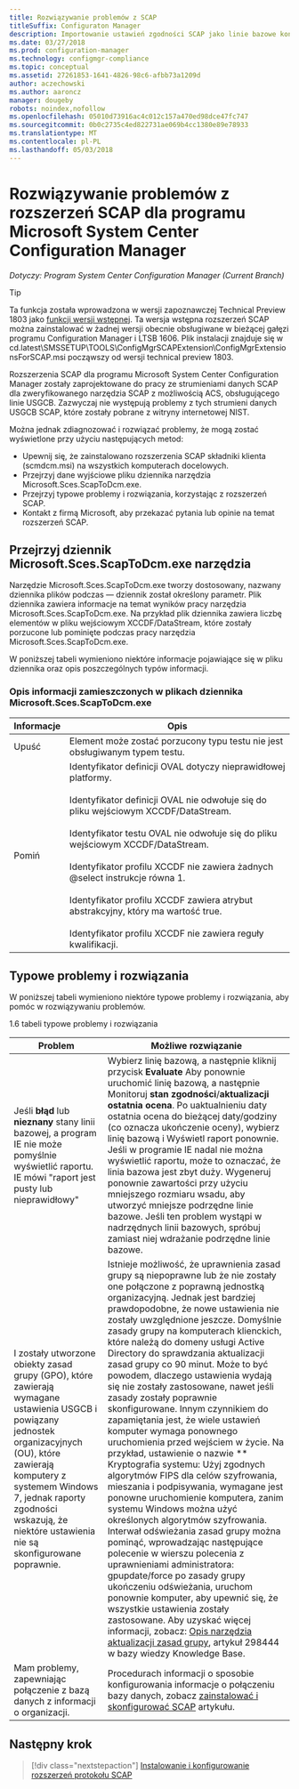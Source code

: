 ```yaml
---
title: Rozwiązywanie problemów z SCAP
titleSuffix: Configuraton Manager
description: Importowanie ustawień zgodności SCAP jako linie bazowe konfiguracji i eksportowanie wyników
ms.date: 03/27/2018
ms.prod: configuration-manager
ms.technology: configmgr-compliance
ms.topic: conceptual
ms.assetid: 27261853-1641-4826-98c6-afbb73a1209d
author: aczechowski
ms.author: aaroncz
manager: dougeby
robots: noindex,nofollow
ms.openlocfilehash: 05010d73916ac4c012c157a470ed98dce47fc747
ms.sourcegitcommit: 0b0c2735c4ed822731ae069b4cc1380e89e78933
ms.translationtype: MT
ms.contentlocale: pl-PL
ms.lasthandoff: 05/03/2018
---
```

# <a name="troubleshoot-the-scap-extensions-for-microsoft-system-center-configuration-manager"></a>Rozwiązywanie problemów z rozszerzeń SCAP dla programu Microsoft System Center Configuration Manager

*Dotyczy: Program System Center Configuration Manager (Current Branch)*

> [!Tip]  
> Ta funkcja została wprowadzona w wersji zapoznawczej Technical Preview 1803 jako [funkcji wersji wstępnej](/sccm/core/servers/manage/pre-release-features). Ta wersja wstępna rozszerzeń SCAP można zainstalować w żadnej wersji obecnie obsługiwane w bieżącej gałęzi programu Configuration Manager i LTSB 1606. Plik instalacji znajduje się w cd.latest\SMSSETUP\TOOLS\ConfigMgrSCAPExtension\ConfigMgrExtensionsForSCAP.msi począwszy od wersji technical preview 1803. 

Rozszerzenia SCAP dla programu Microsoft System Center Configuration Manager zostały zaprojektowane do pracy ze strumieniami danych SCAP dla zweryfikowanego narzędzia SCAP z możliwością ACS, obsługującego linie USGCB. Zazwyczaj nie występują problemy z tych strumieni danych USGCB SCAP, które zostały pobrane z witryny internetowej NIST.

Można jednak zdiagnozować i rozwiązać problemy, że mogą zostać wyświetlone przy użyciu następujących metod:

- Upewnij się, że zainstalowano rozszerzenia SCAP składniki klienta (scmdcm.msi) na wszystkich komputerach docelowych.
- Przejrzyj dane wyjściowe pliku dziennika narzędzia Microsoft.Sces.ScapToDcm.exe.
- Przejrzyj typowe problemy i rozwiązania, korzystając z rozszerzeń SCAP.
- Kontakt z firmą Microsoft, aby przekazać pytania lub opinie na temat rozszerzeń SCAP.



## <a name="review-microsoftscesscaptodcmexe-tool-log"></a>Przejrzyj dziennik Microsoft.Sces.ScapToDcm.exe narzędzia

Narzędzie Microsoft.Sces.ScapToDcm.exe tworzy dostosowany, nazwany dziennika plików podczas — dziennik został określony parametr. Plik dziennika zawiera informacje na temat wyników pracy narzędzia Microsoft.Sces.ScapToDcm.exe. Na przykład plik dziennika zawiera liczbę elementów w pliku wejściowym XCCDF/DataStream, które zostały porzucone lub pominięte podczas pracy narzędzia Microsoft.Sces.ScapToDcm.exe.

W poniższej tabeli wymieniono niektóre informacje pojawiające się w pliku dziennika oraz opis poszczególnych typów informacji.

### <a name="description-of-information-found-in-microsoftscesscaptodcmexe-log-files"></a>Opis informacji zamieszczonych w plikach dziennika Microsoft.Sces.ScapToDcm.exe

| Informacje | Opis |
| --- | --- |
| Upuść | Element może zostać porzucony typu testu nie jest obsługiwanym typem testu. |
| Pomiń |Identyfikator definicji OVAL dotyczy nieprawidłowej platformy. </br> </br> Identyfikator definicji OVAL nie odwołuje się do pliku wejściowym XCCDF/DataStream.</br> </br> Identyfikator testu OVAL nie odwołuje się do pliku wejściowym XCCDF/DataStream. </br> </br> Identyfikator profilu XCCDF nie zawiera żadnych @select instrukcje równa 1. </br> </br> Identyfikator profilu XCCDF zawiera atrybut abstrakcyjny, który ma wartość true. </br> </br> Identyfikator profilu XCCDF nie zawiera reguły kwalifikacji.|

## <a name="common-problems-and-solutions"></a>Typowe problemy i rozwiązania

W poniższej tabeli wymieniono niektóre typowe problemy i rozwiązania, aby pomóc w rozwiązywaniu problemów.

1.6 tabeli typowe problemy i rozwiązania

| Problem | Możliwe rozwiązanie |
| --- | --- |
| Jeśli **błąd** lub **nieznany** stany linii bazowej, a program IE nie może pomyślnie wyświetlić raportu. IE mówi &quot;raport jest pusty lub nieprawidłowy&quot; | Wybierz linię bazową, a następnie kliknij przycisk **Evaluate** Aby ponownie uruchomić linię bazową, a następnie Monitoruj **stan zgodności**/**aktualizacji ostatnia ocena**. Po uaktualnieniu daty ostatnia ocena do bieżącej daty/godziny (co oznacza ukończenie oceny), wybierz linię bazową i Wyświetl raport ponownie. Jeśli w programie IE nadal nie można wyświetlić raportu, może to oznaczać, że linia bazowa jest zbyt duży. Wygeneruj ponownie zawartości przy użyciu mniejszego rozmiaru wsadu, aby utworzyć mniejsze podrzędne linie bazowe. Jeśli ten problem wystąpi w nadrzędnych linii bazowych, spróbuj zamiast niej wdrażanie podrzędne linie bazowe. |
| I zostały utworzone obiekty zasad grupy (GPO), które zawierają wymagane ustawienia USGCB i powiązany jednostek organizacyjnych (OU), które zawierają komputery z systemem Windows 7, jednak raporty zgodności wskazują, że niektóre ustawienia nie są skonfigurowane poprawnie. | Istnieje możliwość, że uprawnienia zasad grupy są niepoprawne lub że nie zostały one połączone z poprawną jednostką organizacyjną. Jednak jest bardziej prawdopodobne, że nowe ustawienia nie zostały uwzględnione jeszcze. Domyślnie zasady grupy na komputerach klienckich, które należą do domeny usługi Active Directory do sprawdzania aktualizacji zasad grupy co 90 minut. Może to być powodem, dlaczego ustawienia wydają się nie zostały zastosowane, nawet jeśli zasady zostały poprawnie skonfigurowane. Innym czynnikiem do zapamiętania jest, że wiele ustawień komputer wymaga ponownego uruchomienia przed wejściem w życie. Na przykład, ustawienie o nazwie ** Kryptografia systemu: Użyj zgodnych algorytmów FIPS dla celów szyfrowania, mieszania i podpisywania, wymagane jest ponowne uruchomienie komputera, zanim systemu Windows można użyć określonych algorytmów szyfrowania. Interwał odświeżania zasad grupy można pominąć, wprowadzając następujące polecenie w wierszu polecenia z uprawnieniami administratora: gpupdate/force po zasady grupy ukończeniu odświeżania, uruchom ponownie komputer, aby upewnić się, że wszystkie ustawienia zostały zastosowane. Aby uzyskać więcej informacji, zobacz: [Opis narzędzia aktualizacji zasad grupy](http://support.microsoft.com/kb/298444), artykuł 298444 w bazy wiedzy Knowledge Base. |
| Mam problemy, zapewniając połączenie z bazą danych z informacji o organizacji. | Procedurach informacji o sposobie konfigurowania informacje o połączeniu bazy danych, zobacz [zainstalować i skonfigurować SCAP](/sccm/compliance/plan-design/scap/install-configure-scap) artykułu. 

## <a name="next-step"></a>Następny krok
> [!div class="nextstepaction"]
> [Instalowanie i konfigurowanie rozszerzeń protokołu SCAP](/sccm/compliance/plan-design/scap/install-configure-scap)